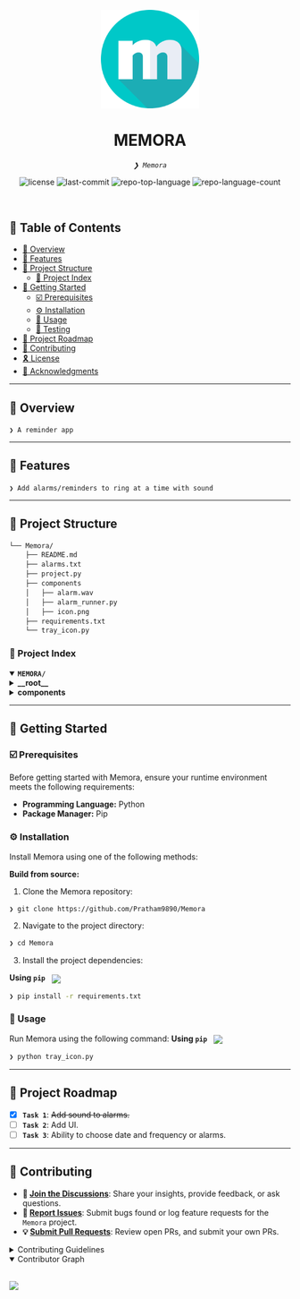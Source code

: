 ﻿<p align="center">
    <img src="https://github.com/Pratham9890/Memora/blob/main/components/icon.png?raw=true" align="center" width="35%">
</p>
<p align="center"><h1 align="center">MEMORA</h1></p>
<p align="center">
	<em><code>❯ Memora</code></em>
</p>
<p align="center">
	<img src="https://img.shields.io/github/license/Pratham9890/Memora?style=default&logo=opensourceinitiative&logoColor=white&color=0080ff" alt="license">
	<img src="https://img.shields.io/github/last-commit/Pratham9890/Memora?style=default&logo=git&logoColor=white&color=0080ff" alt="last-commit">
	<img src="https://img.shields.io/github/languages/top/Pratham9890/Memora?style=default&color=0080ff" alt="repo-top-language">
	<img src="https://img.shields.io/github/languages/count/Pratham9890/Memora?style=default&color=0080ff" alt="repo-language-count">
</p>
<p align="center"><!-- default option, no dependency badges. -->
</p>
<p align="center">
	<!-- default option, no dependency badges. -->
</p>
<br>

## 🔗 Table of Contents

- [📍 Overview](#-overview)
- [👾 Features](#-features)
- [📁 Project Structure](#-project-structure)
  - [📂 Project Index](#-project-index)
- [🚀 Getting Started](#-getting-started)
  - [☑️ Prerequisites](#-prerequisites)
  - [⚙️ Installation](#-installation)
  - [🤖 Usage](#🤖-usage)
  - [🧪 Testing](#🧪-testing)
- [📌 Project Roadmap](#-project-roadmap)
- [🔰 Contributing](#-contributing)
- [🎗 License](#-license)
- [🙌 Acknowledgments](#-acknowledgments)

---

## 📍 Overview

<code>❯ A reminder app</code>

---

## 👾 Features

<code>❯ Add alarms/reminders to ring at a time with sound</code>

---

## 📁 Project Structure

```sh
└── Memora/
    ├── README.md
    ├── alarms.txt
	├── project.py
    ├── components
    │   ├── alarm.wav
    │   ├── alarm_runner.py
    │   ├── icon.png
    ├── requirements.txt
    └── tray_icon.py
```


### 📂 Project Index
<details open>
	<summary><b><code>MEMORA/</code></b></summary>
	<details> <!-- __root__ Submodule -->
		<summary><b>__root__</b></summary>
		<blockquote>
			<table>
			<tr>
				<td><b><a href='https://github.com/Pratham9890/Memora/blob/master/requirements.txt'>requirements.txt</a></b></td>
				<td><code>❯ requirements file containing modules needed to run the code</code></td>
			</tr>
			<tr>
				<td><b><a href='https://github.com/Pratham9890/Memora/blob/master/tray_icon.py'>tray_icon.py</a></b></td>
				<td><code>❯ Main file which runs both setting alarm and ringing alarm scripts</code></td>
			</tr>
			<tr>
				<td><b><a href='https://github.com/Pratham9890/Memora/blob/master/alarms.txt'>alarms.txt</a></b></td>
				<td><code>❯ store alarm in storage to avoid short term memory loss</code></td>
			</tr>
			<tr>
				<td><b><a href='https://github.com/Pratham9890/Memora/blob/master/project.py'>project.py</a></b></td>
				<td><code>❯ File containg main function and used to manage alarms</td>
			</tr>
			</table>
		</blockquote>
	</details>
	<details> <!-- components Submodule -->
		<summary><b>components</b></summary>
		<blockquote>
			<table>
			<tr>
				<td><b><a href='https://github.com/Pratham9890/Memora/blob/master/components/alarm.wav'>alarm.wav</a></b></td>
				<td><code>❯ Alarm ringtone Source: [<a href="https://themushroomkingdom.net/sounds/smb/smb_stage_clear.wav">Super Mario Bros Stage Clear</a>]</code></td>
			</tr>
			<tr>
				<td><b><a href='https://github.com/Pratham9890/Memora/blob/master/components/alarm_runner.py'>alarm_runner.py</a></b></td>
				<td><code>❯ Reads alarm.txt and rings the alarms</code></td>
			</tr>
			</table>
		</blockquote>
	</details>
</details>

---
## 🚀 Getting Started

### ☑️ Prerequisites

Before getting started with Memora, ensure your runtime environment meets the following requirements:

- **Programming Language:** Python
- **Package Manager:** Pip


### ⚙️ Installation

Install Memora using one of the following methods:

**Build from source:**

1. Clone the Memora repository:
```sh
❯ git clone https://github.com/Pratham9890/Memora
```

2. Navigate to the project directory:
```sh
❯ cd Memora
```

3. Install the project dependencies:


**Using `pip`** &nbsp; [<img align="center" src="https://img.shields.io/badge/Pip-3776AB.svg?style={badge_style}&logo=pypi&logoColor=white" />](https://pypi.org/project/pip/)

```sh
❯ pip install -r requirements.txt
```




### 🤖 Usage
Run Memora using the following command:
**Using `pip`** &nbsp; [<img align="center" src="https://img.shields.io/badge/Pip-3776AB.svg?style={badge_style}&logo=pypi&logoColor=white" />](https://pypi.org/project/pip/)

```sh
❯ python tray_icon.py  
```


---
## 📌 Project Roadmap

- [X] **`Task 1`**: <strike>Add sound to alarms.</strike>
- [ ] **`Task 2`**: Add UI.
- [ ] **`Task 3`**: Ability to choose date and frequency or alarms.

---

## 🔰 Contributing

- **💬 [Join the Discussions](https://github.com/Pratham9890/Memora/discussions)**: Share your insights, provide feedback, or ask questions.
- **🐛 [Report Issues](https://github.com/Pratham9890/Memora/issues)**: Submit bugs found or log feature requests for the `Memora` project.
- **💡 [Submit Pull Requests](https://github.com/Pratham9890/Memora/blob/main/CONTRIBUTING.md)**: Review open PRs, and submit your own PRs.

<details closed>
<summary>Contributing Guidelines</summary>

1. **Fork the Repository**: Start by forking the project repository to your github account.
2. **Clone Locally**: Clone the forked repository to your local machine using a git client.
   ```sh
   git clone https://github.com/Pratham9890/Memora
   ```
3. **Create a New Branch**: Always work on a new branch, giving it a descriptive name.
   ```sh
   git checkout -b new-feature-x
   ```
4. **Make Your Changes**: Develop and test your changes locally.
5. **Commit Your Changes**: Commit with a clear message describing your updates.
   ```sh
   git commit -m 'Implemented new feature x.'
   ```
6. **Push to github**: Push the changes to your forked repository.
   ```sh
   git push origin new-feature-x
   ```
7. **Submit a Pull Request**: Create a PR against the original project repository. Clearly describe the changes and their motivations.
8. **Review**: Once your PR is reviewed and approved, it will be merged into the main branch. Congratulations on your contribution!
</details>

<details open>
<summary>Contributor Graph</summary>
<br>
<p align="left">
   <a href="https://github.com{/Pratham9890/Memora/}graphs/contributors">
      <img src="https://contrib.rocks/image?repo=Pratham9890/Memora">
   </a>
</p>
</details>
